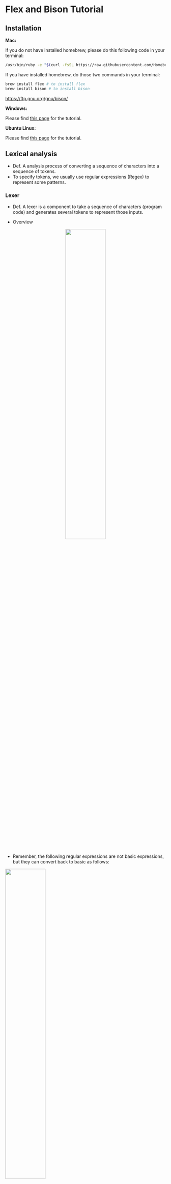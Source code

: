 # Flex and Bison Tutorial

## Installation
**Mac:**

If you do not have installed homebrew, please do this following code in your terminal:
```bash
/usr/bin/ruby -e "$(curl -fsSL https://raw.githubusercontent.com/Homebrew/install/master/install)"
```
If you have installed homebrew, do those two commands in your terminal:
```bash
brew install flex # to install flex
brew install bison # to install bison
```
https://ftp.gnu.org/gnu/bison/

**Windows:**

Please find [this page](https://samskalicky.wordpress.com/2014/01/25/tutorial-setting-up-flex-bison-on-windows/) for the tutorial.

**Ubuntu Linux:**

Please find [this page](https://ccm.net/faq/30635-how-to-install-flex-and-bison-under-ubuntu) for the tutorial.

## Lexical analysis
- Def. A analysis process of converting a sequence of characters into a sequence of tokens.
- To specify tokens, we usually use regular expressions (Regex) to represent some patterns.

### Lexer
- Def. A lexer is a component to take a sequence of characters (program code) and generates several tokens to represent those inputs.

- Overview
<p align="center">
<img src="img/lex.png" height="50%" width="50%">
</p>

- Remember, the following regular expressions are not basic expressions, but they can convert back to basic as follows:
<p align="left">
<img src="img/extregex.png" height="50%" width="50%">
</p>

## Syntax analysis
- Def. A analysis process of analyzing the input sequence of tokens and  
**Q:** How to specify a language syntax?
  - Context free grammar (CFG) which consists of the set of rules (productions)
  - Uses special notation to represent (BNF – [Backus Naur Form](https://en.wikipedia.org/wiki/Backus%E2%80%93Naur_form)) 

### Parser
- Def. A parser is a component that takes the tokens produced by the lexer as input and builds a parse tree based on the input.
- There are two kinds of parser: LL and LR (Bison use this type of parser). The main difference between these two is analysis strategy (parsing procedure).
- Consider this simple grammar for calculator:
```
E → E + T | T
T → T ∗ F | F
F → ( E ) | id
Note: E is the root symbol in this grammar.
```
**Q:** How to build a parse tree for parsing such a string contains `id * id`? Remember, both two strategies will scan a string from left-to-right.

## Precedence and Associativity
TODO:

## Flex Scanner (*.l files)
**Skeleton (structure for a flex file):**
``` c++
%{
C/C++ declarations
%}

Flex declarations

%%
Token rules (Regular expression i.e. Regex)
%%
Additional C code
```

**Creating a Regex(regular expression):**

This is the syntax how to design regular expression:
```c++
%%
<regular expression>        { <actions> }
%%
```
For example, suppose you want to create tokens for positive integers and plus sign?
```c++
%%
[1-9]*[0-9]       { return INT; }
"+"               { return PLUS; }
%%
```
## Bison Parser (*.y files)
**Skeleton (structure for a bison file):**
``` c++
%{
C declarations
%}

Bison declarations

%%
Grammar rules (BNF form)
%%

Additional C code
```

**Creating a grammar:**

This is the syntax that generates the grammars and tokens:

``` c++
/****** Start Symbol ****/
%start <start_symbol> /* put start symbol here*/
  /*example*/
%start prog

/****** Token ****/
%token <token_name> <token_name> ...
  /*example*/
%token PLUS NUM

/****** Grammar ****/
%%
  /*example*/
prog :  NUM PLUS NUM /* This is the same as CFG: prog -> NUM + NUM*/                   
     ;
%%
```
Don't forget to put the main function in your parser at the end of the file.

## How to run the program

Make sure you have make.sh, <file_name>.l and <file_name>.y in your folder. Run the following code on the terminal:
```bash
./make.sh <file_name>
./a.out
1 + 3
# click control + D to exit
```

## Sample thoughts to design Regex and Grammar
**Question 1:**

Design a regular expression for a language that accept all strings of lowercase letters containing the five english vowels (a,e,i,o,u) in order and each occurring exactly at once.

For instance, a valid string is:
```
h a b e c i k o u m
```
and an invalid string is:
```
s a a a a b e
```
###### Answer:
The idea to think about this question is designing a pattern to match five signle vowels in the alphabetical order. For example, we can create a format as:
```
?a?e?i?o?u?
```
Let `?` be a character class to match non-vowels: 
```
? = [b-df-hj-np-t-v-z]
```
Then we could generate regex like this:
```
(?*)a(?*)e(?*)i(?*)o(?*)u(?*)
```

**Question 2:**

Design a context-free grammar that accept this language:

<img src="http://latex.codecogs.com/svg.latex?\{  a^i b^j c^k \, | \, i,j,k \geq 0 \,\, and \,\, i=j+k \}" border="0"/>

###### Answer:
The idea is that the number of occurences of `c` must equal to the sum of the occurences for `a` and `b`. That is, if a string contains `a`, it must also contains either `b` or `c`. Here is one possible solution:
```
S -> aSc | X
X -> aXb | ε
```

## Notes
1. If you plan to learn more about flex and bison, please see [this manual](http://web.iitd.ac.in/~sumeet/flex__bison.pdf).
2. Here is the [website](https://web.stanford.edu/class/archive/cs/cs103/cs103.1156/tools/cfg/) for testing the correctness of CFG.
3. Here is one [website](https://regex101.com/) for testing the correctness of regular expression.
